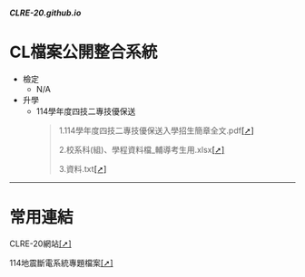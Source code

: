 ##### CLRE-20.github.io

# CL檔案公開整合系統
- 檢定
  - N/A
- 升學
  - 114學年度四技二專技優保送
    > 1.114學年度四技二專技優保送入學招生簡章全文.pdf[[➚]](https://clre20.github.io/114學年度四技二專技優保送/114學年度四技二專技優保送入學招生簡章全文.pdf)
    > 
    > 2.校系科(組)、學程資料檔_輔導考生用.xlsx[[➚]](https://clre20.github.io/114學年度四技二專技優保送/校系科(組)、學程資料檔_輔導考生用.xlsx)
    > 
    > 3.資料.txt[[➚]](https://clre20.github.io/114學年度四技二專技優保送/資料.txt)

---
# 常用連結
CLRE-20網站[[➚]](https://clre20.mcooest.us.kg)

114地震斷電系統專題檔案[[➚]](https://github.com/clre20/Earthquake-power-system-2024-Topics)
